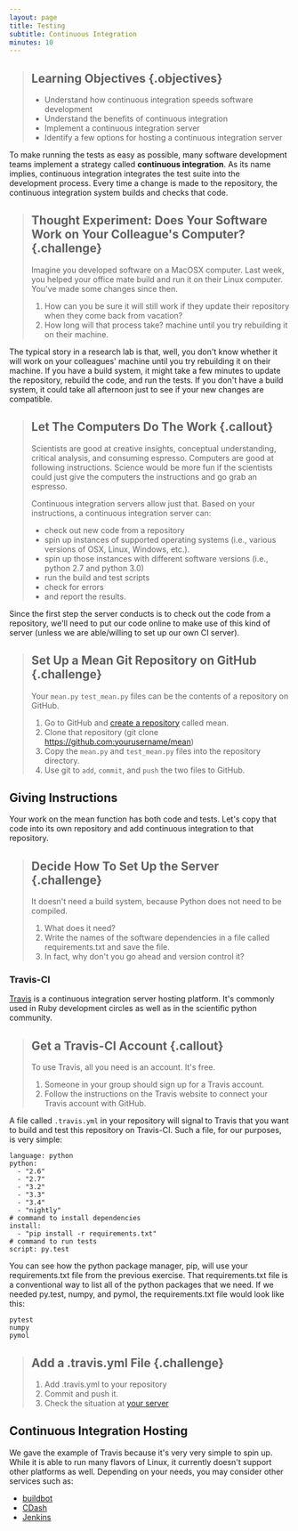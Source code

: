 ```yaml
---
layout: page
title: Testing
subtitle: Continuous Integration
minutes: 10
---
```

> ## Learning Objectives {.objectives}
> 
> *   Understand how continuous integration speeds software development
> *   Understand the benefits of continuous integration
> *   Implement a continuous integration server
> *   Identify a few options for hosting a continuous integration server


To make running the tests as easy as possible, many software development teams
implement a strategy called **continuous integration**.
As its name implies, continuous integration integrates the test suite into the
development process. Every time a change is made to the repository, the
continuous integration system builds and checks that code.

> ## Thought Experiment: Does Your Software Work on Your Colleague's Computer? {.challenge}
>
> Imagine you developed software on a MacOSX computer. Last week, you helped
> your office mate build and run it on their Linux computer. You've made some
> changes since then. 
>
> 1. How can you be sure it will still work if they update their repository
> when they come back from vacation?
> 2. How long will that process take?
 machine until you try rebuilding it on their machine. 

The typical story in a research lab is that, well, you don't know whether it
will work on your colleagues' machine until you try rebuilding it on their
machine. If you have a build system, it might take a few minutes to update the
repository, rebuild the code, and run the tests. If you don't have a build
system, it could take all afternoon just to see if your new changes are
compatible.

> ## Let The Computers Do The Work {.callout}
>
> Scientists are good at creative insights, conceptual understanding, critical
> analysis, and consuming espresso. Computers are good at following instructions.
> Science would be more fun if the scientists could just give the computers the
> instructions and go grab an espresso.
> 
> Continuous integration servers allow just that. Based on your instructions, a
> continuous integration server can:
> 
> - check out new code from a repository
> - spin up instances of supported operating systems (i.e., various versions of OSX, Linux, Windows, etc.).
> - spin up those instances with different software versions (i.e., python 2.7 and python 3.0)
> - run the build and test scripts
> - check for errors
> - and report the results.

Since the first step the server conducts is to check out the code from a 
repository, we'll need to put our code online to make use of this kind of 
server (unless we are able/willing to set up our own CI server).

> ## Set Up a Mean Git Repository on GitHub {.challenge}
>
> Your `mean.py` `test_mean.py` files can be the contents of a repository on 
> GitHub.
>
> 1. Go to GitHub and [create a repository](https://github.com/new) called 
> mean.
> 2. Clone that repository (git clone https://github.com:yourusername/mean)
> 3. Copy the `mean.py` and `test_mean.py` files into the repository directory.
> 4. Use git to `add`, `commit`, and `push` the two files to GitHub.

## Giving Instructions

Your work on the mean function has both code and tests. Let's copy that code 
into its own repository and add continuous integration to that repository. 

> ## Decide How To Set Up the Server {.challenge}
>
> It doesn't need a build system, because Python does not
> need to be compiled. 
>
> 1. What does it need?
> 2. Write the names of the software dependencies in a file called
> requirements.txt and save the file.
> 3. In fact, why don't you go ahead and version control it?


### Travis-CI

[Travis](https://travis-ci.org/) is a continuous integration server hosting platform. It's commonly used
in Ruby development circles as well as in the scientific python community. 

> ## Get a Travis-CI Account {.callout}
>
> To use Travis, all you need is an account. It's free.
> 
> 1. Someone in your group should sign up for a Travis account.
> 2. Follow the instructions on the Travis website to connect your Travis account with GitHub.

A file called `.travis.yml` in your repository will signal to Travis that you want to build and test this repository on Travis-CI. Such a file, for our purposes, is very simple:

~~~
language: python
python:
  - "2.6"
  - "2.7"
  - "3.2"
  - "3.3"
  - "3.4"
  - "nightly"
# command to install dependencies
install:
  - "pip install -r requirements.txt"
# command to run tests
script: py.test
~~~

You can see how the python package manager, pip, will use your requirements.txt file 
from the previous exercise. That requirements.txt file is a conventional way to 
list all of the python packages that we need. If we needed py.test, numpy, and 
pymol, the requirements.txt file would look like this:

~~~
pytest
numpy
pymol
~~~

> ## Add a .travis.yml File {.challenge}
> 
> 1. Add .travis.yml to your repository
> 2. Commit and push it.
> 3. Check the situation at [your server](https://travis-ci.org/)


## Continuous Integration Hosting

We gave the example of Travis because it's very very simple to spin up. While
it is able to run many flavors of Linux, it currently doesn't support other
platforms as well. Depending on your needs, you may consider other services
such as:

- [buildbot](http://buildbot.net/)
- [CDash](http://www.cdash.org/)
- [Jenkins](https://jenkins-ci.org/)
